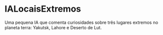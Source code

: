 # IALocaisExtremos
Uma pequena IA que comenta curiosidades sobre três lugares extremos no planeta terra: Yakutsk, Lahore e Deserto de Lut.
